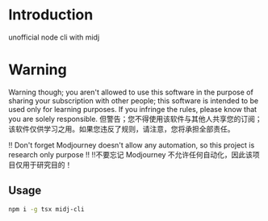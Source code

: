 # Introduction
unofficial node cli with midj

# Warning
Warning though; you aren't allowed to use this software in the purpose of sharing your subscription with other people; this software is intended to be used only for learning purposes. If you infringe the rules, please know that you are solely responsible.
但警告；您不得使用该软件与其他人共享您的订阅；该软件仅供学习之用。如果您违反了规则，请注意，您将承担全部责任。

!! Don't forget Modjourney doesn't allow any automation, so this project is research only purpose !!
!!不要忘记 Modjourney 不允许任何自动化，因此该项目仅用于研究目的！

## Usage
```sh
npm i -g tsx midj-cli
```